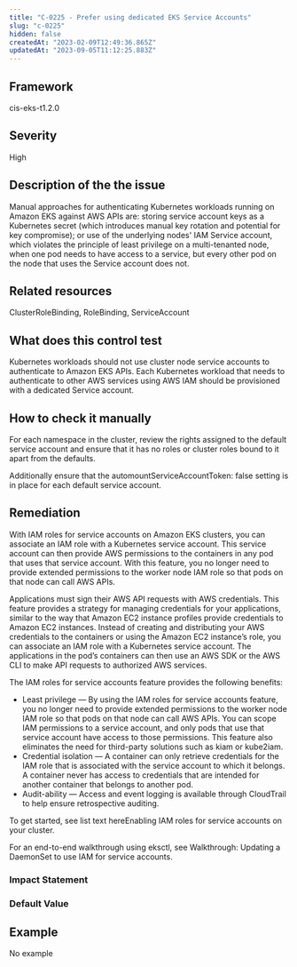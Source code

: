 ```yaml
---
title: "C-0225 - Prefer using dedicated EKS Service Accounts"
slug: "c-0225"
hidden: false
createdAt: "2023-02-09T12:49:36.865Z"
updatedAt: "2023-09-05T11:12:25.883Z"
---
```

## Framework
cis-eks-t1.2.0
## Severity
High
## Description of the the issue
Manual approaches for authenticating Kubernetes workloads running on Amazon EKS against AWS APIs are: storing service account keys as a Kubernetes secret (which introduces manual key rotation and potential for key compromise); or use of the underlying nodes' IAM Service account, which violates the principle of least privilege on a multi-tenanted node, when one pod needs to have access to a service, but every other pod on the node that uses the Service account does not.
## Related resources
ClusterRoleBinding, RoleBinding, ServiceAccount
## What does this control test
Kubernetes workloads should not use cluster node service accounts to authenticate to Amazon EKS APIs. Each Kubernetes workload that needs to authenticate to other AWS services using AWS IAM should be provisioned with a dedicated Service account.
## How to check it manually
For each namespace in the cluster, review the rights assigned to the default service account and ensure that it has no roles or cluster roles bound to it apart from the defaults.

 Additionally ensure that the automountServiceAccountToken: false setting is in place for each default service account.
## Remediation
With IAM roles for service accounts on Amazon EKS clusters, you can associate an IAM role with a Kubernetes service account. This service account can then provide AWS permissions to the containers in any pod that uses that service account. With this feature, you no longer need to provide extended permissions to the worker node IAM role so that pods on that node can call AWS APIs.

 Applications must sign their AWS API requests with AWS credentials. This feature provides a strategy for managing credentials for your applications, similar to the way that Amazon EC2 instance profiles provide credentials to Amazon EC2 instances. Instead of creating and distributing your AWS credentials to the containers or using the Amazon EC2 instance’s role, you can associate an IAM role with a Kubernetes service account. The applications in the pod’s containers can then use an AWS SDK or the AWS CLI to make API requests to authorized AWS services.

 The IAM roles for service accounts feature provides the following benefits:

 * Least privilege — By using the IAM roles for service accounts feature, you no longer need to provide extended permissions to the worker node IAM role so that pods on that node can call AWS APIs. You can scope IAM permissions to a service account, and only pods that use that service account have access to those permissions. This feature also eliminates the need for third-party solutions such as kiam or kube2iam.
* Credential isolation — A container can only retrieve credentials for the IAM role that is associated with the service account to which it belongs. A container never has access to credentials that are intended for another container that belongs to another pod.
* Audit-ability — Access and event logging is available through CloudTrail to help ensure retrospective auditing.

 To get started, see list text hereEnabling IAM roles for service accounts on your cluster.

 For an end-to-end walkthrough using eksctl, see Walkthrough: Updating a DaemonSet to use IAM for service accounts.
### Impact Statement

### Default Value

## Example
No example